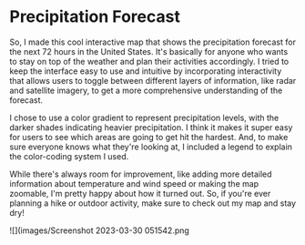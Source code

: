 # Precipitation Forecast 

So, I made this cool interactive map that shows the precipitation forecast for the next 72 hours in the United States. It's basically for anyone who wants to stay on top of the weather and plan their activities accordingly. I tried to keep the interface easy to use and intuitive by incorporating interactivity that allows users to toggle between different layers of information, like radar and satellite imagery, to get a more comprehensive understanding of the forecast.

I chose to use a color gradient to represent precipitation levels, with the darker shades indicating heavier precipitation. I think it makes it super easy for users to see which areas are going to get hit the hardest. And, to make sure everyone knows what they're looking at, I included a legend to explain the color-coding system I used.

While there's always room for improvement, like adding more detailed information about temperature and wind speed or making the map zoomable, I'm pretty happy about how it turned out. So, if you're ever planning a hike or outdoor activity, make sure to check out my map and stay dry!

![](images/Screenshot 2023-03-30 051542.png 
